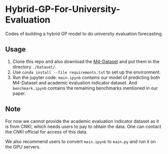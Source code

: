 # Hybrid-GP-For-University-Evaluation
Codes of building a hybrid GP model to do university evaluation forecasting.

## Usage

1. Clone this repo and also download the [M4-Dataset](https://github.com/Mcompetitions/M4-methods/tree/master/Dataset) and put them in the directory `./Dataset/`.
2. Use `conda install --file requirements.txt` to set up the environment.
3. Run the jupyter code. `main.ipynb` contains our model of predicting both M4-Dataset and academic evaluation indicator dataset. And `benchmark.ipynb` contains the remaining benchmarks mentioned in our paper.

## Note

For now we cannot provide the academic evaluation indicator dataset as it is from CNKI, which needs users to pay to obtain the data. One can contact the CNKI official for access of this data. 

We also recommend users to convert `main.ipynb` to `main.py` and run it on the GPU servers.

